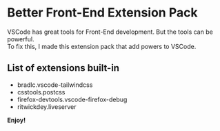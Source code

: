 # Better Front-End Extension Pack

VSCode has great tools for Front-End development. But the tools can be powerful.  
To fix this, I made this extension pack that add powers to VSCode.

## List of extensions built-in

- bradlc.vscode-tailwindcss
- csstools.postcss
- firefox-devtools.vscode-firefox-debug
- ritwickdey.liveserver

**Enjoy!**
